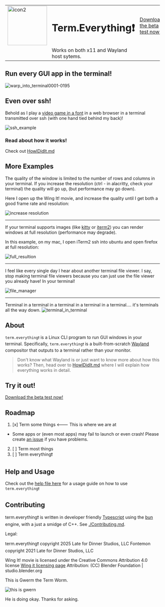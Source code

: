 


<table>
  <tr>
    <td valign="middle">
      <img width="128" height="128" alt="icon2" src="./resources/icon.png" />
    </td>
    <td><h1>Term.Everything❗</h1></td>
    <td><a href="https://github.com/mmulet/term.everything/releases">Download the beta test now!</a></td>
    <td><a href="./resources/HowIDidIt.md">HowIDidIt.md</a></td>
  </tr>
  <tr>
    <td></td>
    <td>Works on both x11 and Wayland host sytems.</td>
    <td></td>
    <td></td>
  </tr>
</table>

## Run every GUI app in the terminal!

![warp_into_terminal0001-0195](./resources/graphics/warp_in_2.gif)

## Even over ssh!
Behold as I play a [video game in a font](https://github.com/mmulet/font-game-engine) in a web browser in a terminal transmitted over ssh (with one hand tied behind my back)!

![ssh_example](./resources/graphics/ssh_example.gif)

### Read about how it works!
Check out [HowIDidIt.md](./resources/HowIDidIt.md)

## More Examples
The quality of the window is limited to the number of rows and columns in your
terminal. If you increase the resolution (ctrl - in alacritty, check your
terminal) the quality will go up, (but performance may go down).

Here I open up the Wing It! movie, and increase the quality until I get both
a good frame rate and resolution:

![increase resolution](./resources/graphics/show_increase_res.gif)

----------------

If your terminal supports images (like [kitty](https://sw.kovidgoyal.net/kitty/)
or [iterm2](https://iterm2.com/)) you can render windows at full resolution
(performance may degrade).

In this example, on my mac, I open iTerm2 ssh into ubuntu and open firefox
at full resolution:

![full_resultion](resources/graphics/full_resultion.gif)

------------

I feel like every single day I hear about another terminal file viewer. I say, stop making terminal file viewers because you can just use the file viewer you already have! In your terminal!

![file_manager](./resources/graphics/file_manager.gif)

-------------

Terminal in a terminal in a terminal in a terminal in a terminal.... it's terminals all the way down.
![terminal_in_terminal](./resources/graphics/terminal_in_terminal.gif)

## About
`term.everything❗` is a Linux CLI program to run GUI windows in your terminal. Specifically, `term.everything❗` is a built-from-scratch [Wayland](https://wiki.archlinux.org/title/Wayland) compositor that outputs to a terminal rather than your monitor.

>Don't know what Wayland is or just want to know more about how this works? Then, head over to [HowIDidIt.md](./resources/HowIDidIt.md) where I will explain how everything works in detail.

## Try it out!
[Download the beta test now!](https://github.com/mmulet/term.everything/releases)

## Roadmap
1. [x] Term some things <--- This is where we are at
  - Some apps or (even most apps) may fail to launch or even crash! Please create [an issue]( https://github.com/mmulet/term.everything/issues) if you have problems.
2. [ ] Term most things
3. [ ] Term everything❗

## Help and Usage
Check out the [help file here](./resources/help.md) for a usage guide on how to use `term.everything❗`

## Contributing
term.everything❗ is written in developer friendly [Typescript](https://www.typescriptlang.org/) using the [bun](https://bun.com/) engine, with a just a smidge of C++.
See [./Contributing.md](./Contributing.md).

Legal:

term.everything❗ copyright 2025 Late for Dinner Studios, LLC
Fontemon copyright 2021 Late for Dinner Studios, LLC

Wing It! movie is licensed under the Creative Commons Attribution 4.0 license
[Wing it licensing page](https://studio.blender.org/projects/wing-it/pages/licensing/)
Attribution:
(CC) Blender Foundation | studio.blender.org

This is Gwerm the Term Worm.

![this is gwern](./resources/graphics/this_is_gwern.gif)

He is doing okay. Thanks for asking.
